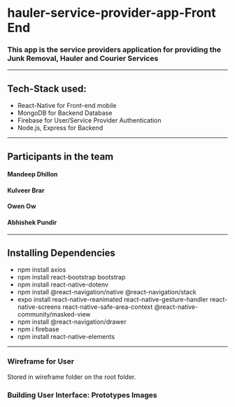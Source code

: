 # hauler-service-provider-app-Front End

### This app is the service providers application for providing the Junk Removal, Hauler and Courier Services
---
## Tech-Stack used:
* React-Native for Front-end mobile
* MongoDB for Backend Database
* Firebase for User/Service Provider Authentication
* Node.js, Express for Backend 
---
## Participants in the team
#### Mandeep Dhillon
#### Kulveer Brar
#### Owen Ow
#### Abhishek Pundir
---
## Installing Dependencies
* npm install axios
* npm install react-bootstrap bootstrap
* npm install react-native-dotenv
* npm install @react-navigation/native @react-navigation/stack
* expo install react-native-reanimated react-native-gesture-handler react-native-screens 
react-native-safe-area-context @react-native-community/masked-view
* npm install @react-navigation/drawer
* npm i firebase
* npm install react-native-elements
---
### Wireframe for User
Stored in wireframe folder on the root folder.

### Building User Interface: Prototypes Images


